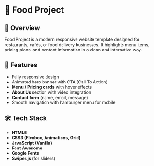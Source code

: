 # 🍔 Food Project  

## 📌 Overview  
Food Project is a modern responsive website template designed for restaurants, cafés, or food delivery businesses. It highlights menu items, pricing plans, and contact information in a clean and interactive way.  

## 🚀 Features  
- Fully responsive design  
- Animated hero banner with CTA (Call To Action)  
- **Menu / Pricing cards** with hover effects  
- **About Us** section with video integration  
- **Contact form** (name, email, message)  
- Smooth navigation with hamburger menu for mobile  

## 🛠️ Tech Stack  
- **HTML5**  
- **CSS3 (Flexbox, Animations, Grid)**  
- **JavaScript (Vanilla)**  
- **Font Awesome**  
- **Google Fonts**  
- **Swiper.js** (for sliders)
